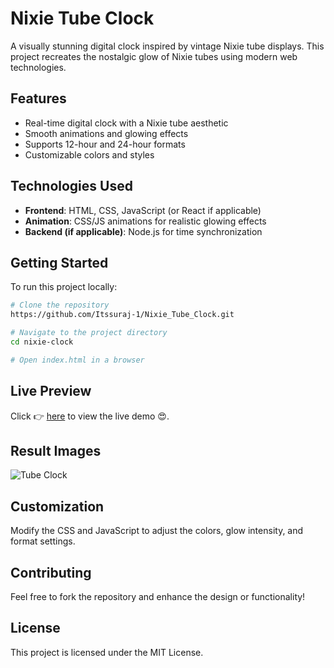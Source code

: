# Nixie Tube Clock      
    
A visually stunning digital clock inspired by vintage Nixie tube displays. This project recreates the nostalgic glow of Nixie tubes using modern web technologies.   

## Features

- Real-time digital clock with a Nixie tube aesthetic
- Smooth animations and glowing effects
- Supports 12-hour and 24-hour formats
- Customizable colors and styles
 
## Technologies Used

- **Frontend**: HTML, CSS, JavaScript (or React if applicable)
- **Animation**: CSS/JS animations for realistic glowing effects
- **Backend (if applicable)**: Node.js for time synchronization

## Getting Started

To run this project locally:

```sh
# Clone the repository
https://github.com/Itssuraj-1/Nixie_Tube_Clock.git

# Navigate to the project directory
cd nixie-clock

# Open index.html in a browser
```


## Live Preview
Click 👉 [here](https://naveen-kumawat.github.io/Tube-Clock/) to view the live demo 😍.

## Result Images 
![Tube Clock ](https://github.com/naveen-kumawat/Tube-Clock/assets/63699592/36424126-f06f-4053-9353-c727fafaf89f)

## Customization

Modify the CSS and JavaScript to adjust the colors, glow intensity, and format settings.

## Contributing

Feel free to fork the repository and enhance the design or functionality!

## License

This project is licensed under the MIT License.

